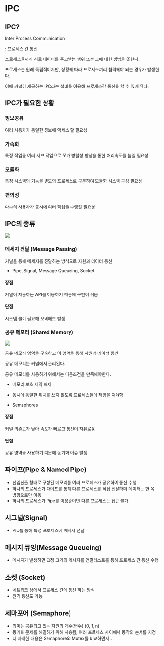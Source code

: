# IPC

## IPC?
Inter Process Communication

: 프로세스 간 통신

프로세스들끼리 서로 데이터를 주고받는 행위 또는 그에 대한 방법을 뜻한다.

프로세스는 원래 독립적이지만, 상황에 따라 프로세스끼리 협력해야 되는 경우가 발생한다.

이때 커널이 제공하는 IPC라는 설비를 이용해 프로세스간 통신을 할 수 있게 된다.

## IPC가 필요한 상황
### 정보공유
여러 사용자가 동일한 정보에 액세스 할 필요성
### 가속화
특정 작업을 여러 서브 작업으로 쪼개 병렬성 향상을 통한 처리속도를 높일 필요성
### 모듈화
특정 시스템의 기능을 별도의 프로세스로 구분하여 모듈화 시스템 구성 필요성
### 편의성 
다수의 사용자가 동시에 여러 작업을 수행할 필요성
## IPC의 종류
<img src="https://velog.velcdn.com/images%2Fyanghl98%2Fpost%2F9d620bb0-54a2-48bd-b30f-d4f0fc4d0303%2Fimage.png">

### 메세지 전달 (Message Passing)
커널을 통해 메세지를 전달하는 방식으로 자원과 데이터 통신

- Pipe, Signal, Message Queueing, Socket
#### 장점
커널이 제공하는 API를 이용하기 때문에 구현이 쉬움
#### 단점
시스템 콜이 필요해 오버헤드 발생
### 공유 메모리 (Shared Memory)
<img src="https://mblogthumb-phinf.pstatic.net/MjAxOTEwMDhfMjg1/MDAxNTcwNDg1MDQ3ODU3.e1IfDq0VdnXD_SGZnpcHzF7EQBnTaIml5V_fp1XrH7Ag.mwTfBhrpBFeLFf387IkobsZH6zGJ1ogZqGB6y8ZBaNgg.PNG.demonic3540/image.png?type=w800">

공유 메모리 영역을 구축하고 이 영역을 통해 자원과 데이터 통신

공유 메모리는 커널에서 관리된다.

공유 메모리를 사용하기 위해서는 다음조건을 만족해야한다.

- 메모리 보호 제약 해제
- 동시에 동일한 위치를 쓰지 않도록 프로세스들이 책임을 져야함

- Semaphores
#### 장점
커널 의존도가 낮아 속도가 빠르고 통신이 자유로움
#### 단점
공유 영역을 사용하기 때문에 동기화 이슈 발생 


## 파이프(Pipe & Named Pipe)
- 선입선출 형태로 구성된 메모리를 여러 프로페스가 공유하여 통신 수행
- 하나의 프로세스가 파이프를 통해 다른 프로세스를 직접 전달하며 데이터는 한 쪽 방향으로만 이동
- 하나의 프로세스가 Pipe를 이용중이면 다른 프로세스는 접근 불가

## 시그널(Signal)
- PID를 통해 특정 프로세스에 메세지 전달

## 메시지 큐잉(Message Queueing)
- 메시지가 발생하면 고정 크기의 메시지를 연결리스트를 통해 프로세스 간 통신 수행

## 소켓 (Socket)
- 네트워크 상에서 프로세스 간에 통신 하는 방식
- 원격 통신도 가능

## 세마포어 (Semaphore)
- 의미는 공유되고 있는 자원의 개수(변수) (0, 1, n)
- 동기화 문제를 해결하기 위해 사용됨, 여러 프로세스 사이에서 동작의 순서를 지정
- 더 자세한 내용은 Semaphore와 Mutex를 비교하면서..



